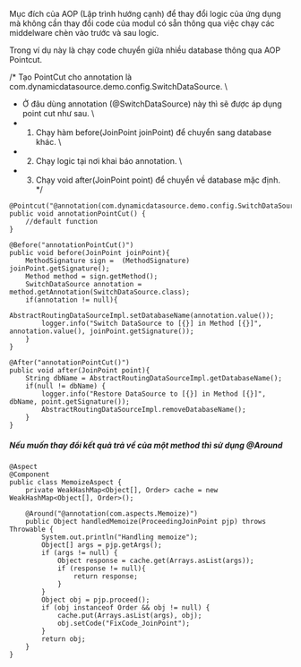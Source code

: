Mục đích của AOP (Lập trình hướng cạnh) để thay đổi logic của ứng dụng mà không cần thay đổi code của modul có sẵn thông qua việc chạy các middelware chèn vào trước và sau logic.

Trong ví dụ này là chạy code chuyển giữa nhiều database thông qua AOP Pointcut.

/* Tạo PointCut cho annotation là com.dynamicdatasource.demo.config.SwitchDataSource. \
 * Ở đâu dùng annotation (@SwitchDataSource) này thì sẽ được áp dụng point cut như sau. \
 * 1. Chạy hàm before(JoinPoint joinPoint) để chuyển sang database khác. \
 * 2. Chạy logic tại nơi khai báo annotation. \
 * 3. Chạy void after(JoinPoint point) để chuyển về database mặc định. \
*/

```
@Pointcut("@annotation(com.dynamicdatasource.demo.config.SwitchDataSource)")
public void annotationPointCut() {
    //default function
}

@Before("annotationPointCut()")
public void before(JoinPoint joinPoint){
    MethodSignature sign =  (MethodSignature) joinPoint.getSignature();
    Method method = sign.getMethod();
    SwitchDataSource annotation = method.getAnnotation(SwitchDataSource.class);
    if(annotation != null){
        AbstractRoutingDataSourceImpl.setDatabaseName(annotation.value());
        logger.info("Switch DataSource to [{}] in Method [{}]", annotation.value(), joinPoint.getSignature());
    }
}

@After("annotationPointCut()")
public void after(JoinPoint point){
    String dbName = AbstractRoutingDataSourceImpl.getDatabaseName();
    if(null != dbName) {
        logger.info("Restore DataSource to [{}] in Method [{}]", dbName, point.getSignature());
        AbstractRoutingDataSourceImpl.removeDatabaseName();
    }
}
```

##### Nếu muốn thay đổi kết quả trả về của một method thì sử dụng @Around
```
@Aspect
@Component
public class MemoizeAspect {
    private WeakHashMap<Object[], Order> cache = new WeakHashMap<Object[], Order>();

    @Around("@annotation(com.aspects.Memoize)")
    public Object handledMemoize(ProceedingJoinPoint pjp) throws Throwable {
        System.out.println("Handling memoize");
        Object[] args = pjp.getArgs();
        if (args != null) {
            Object response = cache.get(Arrays.asList(args));
            if (response != null){
                return response;
            }
        }
        Object obj = pjp.proceed();
        if (obj instanceof Order && obj != null) {
            cache.put(Arrays.asList(args), obj);
            obj.setCode("FixCode_JoinPoint");
        }
        return obj;
    }
}
```
